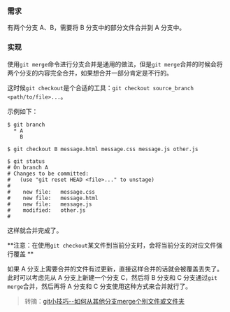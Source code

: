 ### 需求

有两个分支 A、B，需要将 B 分支中的部分文件合并到 A 分支中。

### 实现

使用`git merge`命令进行分支合并是通用的做法，但是`git merge`合并的时候会将两个分支的内容完全合并，如果想合并一部分肯定是不行的。

这时候`git checkout`是个合适的工具：`git checkout source_branch <path/to/file>...`。

示例如下：

```shell
$ git branch
  * A  
    B
    
$ git checkout B message.html message.css message.js other.js

$ git status
# On branch A
# Changes to be committed:
#   (use "git reset HEAD <file>..." to unstage)
#
#    new file:   message.css
#    new file:   message.html
#    new file:   message.js
#    modified:   other.js
#
```

这样就合并完成了。

**注意：在使用`git checkout`某文件到当前分支时，会将当前分支的对应文件强行覆盖
**

如果 A 分支上需要合并的文件有过更新，直接这样合并的话就会被覆盖丢失了。此时可以考虑先从 A 分支上新建一个分支 C，然后将 B 分支和 C 分支通过`git merge`合并，然后再将 A 分支和 C 分支使用这种方式来合并就行了。

> 转摘：[git小技巧--如何从其他分支merge个别文件或文件夹](https://segmentfault.com/a/1190000008360855)


